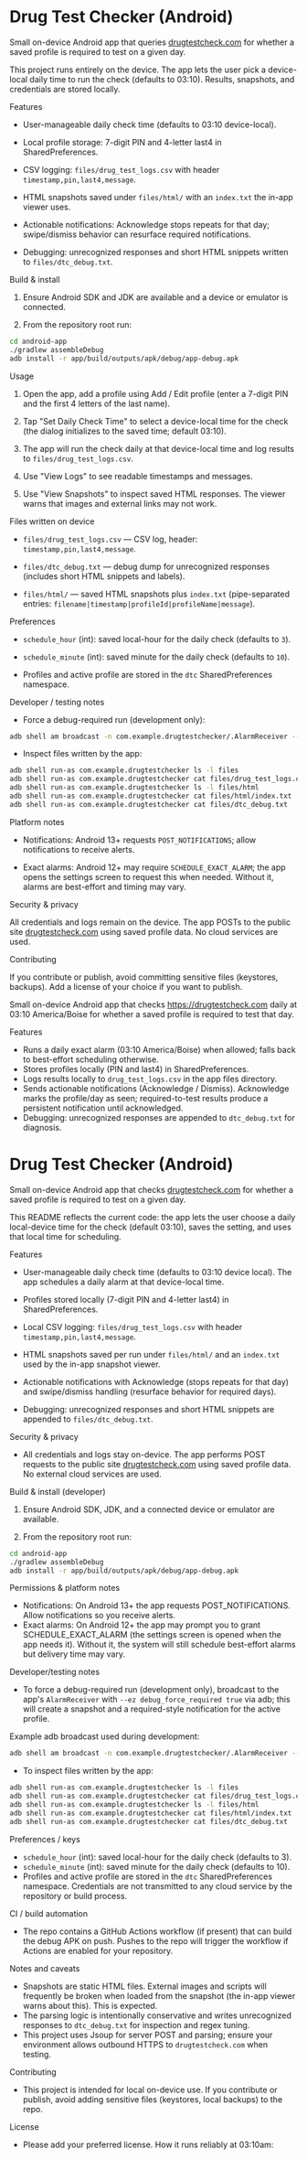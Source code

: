 # Drug Test Checker (Android)

Small on-device Android app that queries [drugtestcheck.com](https://drugtestcheck.com) for whether a saved profile is required to test on a given day.

This project runs entirely on the device. The app lets the user pick a device-local daily time to run the check (defaults to 03:10). Results, snapshots, and credentials are stored locally.

Features

- User-manageable daily check time (defaults to 03:10 device-local).

- Local profile storage: 7-digit PIN and 4-letter last4 in SharedPreferences.

- CSV logging: `files/drug_test_logs.csv` with header `timestamp,pin,last4,message`.

- HTML snapshots saved under `files/html/` with an `index.txt` the in-app viewer uses.

- Actionable notifications: Acknowledge stops repeats for that day; swipe/dismiss behavior can resurface required notifications.

- Debugging: unrecognized responses and short HTML snippets written to `files/dtc_debug.txt`.

Build & install

1. Ensure Android SDK and JDK are available and a device or emulator is connected.

2. From the repository root run:

```bash
cd android-app
./gradlew assembleDebug
adb install -r app/build/outputs/apk/debug/app-debug.apk
```

Usage

1. Open the app, add a profile using Add / Edit profile (enter a 7-digit PIN and the first 4 letters of the last name).

2. Tap "Set Daily Check Time" to select a device-local time for the check (the dialog initializes to the saved time; default 03:10).

3. The app will run the check daily at that device-local time and log results to `files/drug_test_logs.csv`.

4. Use "View Logs" to see readable timestamps and messages.

5. Use "View Snapshots" to inspect saved HTML responses. The viewer warns that images and external links may not work.

Files written on device

- `files/drug_test_logs.csv` — CSV log, header: `timestamp,pin,last4,message`.

- `files/dtc_debug.txt` — debug dump for unrecognized responses (includes short HTML snippets and labels).

- `files/html/` — saved HTML snapshots plus `index.txt` (pipe-separated entries: `filename|timestamp|profileId|profileName|message`).

Preferences

- `schedule_hour` (int): saved local-hour for the daily check (defaults to `3`).

- `schedule_minute` (int): saved minute for the daily check (defaults to `10`).

- Profiles and active profile are stored in the `dtc` SharedPreferences namespace.

Developer / testing notes

- Force a debug-required run (development only):

```bash
adb shell am broadcast -n com.example.drugtestchecker/.AlarmReceiver --ez debug_force_required true
```

- Inspect files written by the app:

```bash
adb shell run-as com.example.drugtestchecker ls -l files
adb shell run-as com.example.drugtestchecker cat files/drug_test_logs.csv
adb shell run-as com.example.drugtestchecker ls -l files/html
adb shell run-as com.example.drugtestchecker cat files/html/index.txt
adb shell run-as com.example.drugtestchecker cat files/dtc_debug.txt
```

Platform notes

- Notifications: Android 13+ requests `POST_NOTIFICATIONS`; allow notifications to receive alerts.

- Exact alarms: Android 12+ may require `SCHEDULE_EXACT_ALARM`; the app opens the settings screen to request this when needed. Without it, alarms are best-effort and timing may vary.

Security & privacy

All credentials and logs remain on the device. The app POSTs to the public site [drugtestcheck.com](https://drugtestcheck.com) using saved profile data. No cloud services are used.

Contributing

If you contribute or publish, avoid committing sensitive files (keystores, backups). Add a license of your choice if you want to publish.

Small on-device Android app that checks https://drugtestcheck.com daily at 03:10 America/Boise for whether a saved profile is required to test that day.

Features
- Runs a daily exact alarm (03:10 America/Boise) when allowed; falls back to best-effort scheduling otherwise.
- Stores profiles locally (PIN and last4) in SharedPreferences.
- Logs results locally to `drug_test_logs.csv` in the app files directory.
- Sends actionable notifications (Acknowledge / Dismiss). Acknowledge marks the profile/day as seen; required-to-test results produce a persistent notification until acknowledged.
- Debugging: unrecognized responses are appended to `dtc_debug.txt` for diagnosis.

# Drug Test Checker (Android)

Small on-device Android app that checks [drugtestcheck.com](https://drugtestcheck.com) for whether a saved profile is required to test on a given day.

This README reflects the current code: the app lets the user choose a daily local-device time for the check (default 03:10), saves the setting, and uses that local time for scheduling.

Features

- User-manageable daily check time (defaults to 03:10 device local). The app schedules a daily alarm at that device-local time.

- Profiles stored locally (7-digit PIN and 4-letter last4) in SharedPreferences.

- Local CSV logging: `files/drug_test_logs.csv` with header `timestamp,pin,last4,message`.

- HTML snapshots saved per run under `files/html/` and an `index.txt` used by the in-app snapshot viewer.

- Actionable notifications with Acknowledge (stops repeats for that day) and swipe/dismiss handling (resurface behavior for required days).

- Debugging: unrecognized responses and short HTML snippets are appended to `files/dtc_debug.txt`.

Security & privacy

- All credentials and logs stay on-device. The app performs POST requests to the public site [drugtestcheck.com](https://drugtestcheck.com) using saved profile data. No external cloud services are used.

Build & install (developer)

1. Ensure Android SDK, JDK, and a connected device or emulator are available.

2. From the repository root run:

```bash
cd android-app
./gradlew assembleDebug
adb install -r app/build/outputs/apk/debug/app-debug.apk
```
Permissions & platform notes
- Notifications: On Android 13+ the app requests POST_NOTIFICATIONS. Allow notifications so you receive alerts.
- Exact alarms: On Android 12+ the app may prompt you to grant SCHEDULE_EXACT_ALARM (the settings screen is opened when the app needs it). Without it, the system will still schedule best-effort alarms but delivery time may vary.

Developer/testing notes
- To force a debug-required run (development only), broadcast to the app's `AlarmReceiver` with `--ez debug_force_required true` via adb; this will create a snapshot and a required-style notification for the active profile.

Example adb broadcast used during development:

```bash
adb shell am broadcast -n com.example.drugtestchecker/.AlarmReceiver --ez debug_force_required true
```

- To inspect files written by the app:

```bash
adb shell run-as com.example.drugtestchecker ls -l files
adb shell run-as com.example.drugtestchecker cat files/drug_test_logs.csv
adb shell run-as com.example.drugtestchecker ls -l files/html
adb shell run-as com.example.drugtestchecker cat files/html/index.txt
adb shell run-as com.example.drugtestchecker cat files/dtc_debug.txt
```

Preferences / keys
- `schedule_hour` (int): saved local-hour for the daily check (defaults to 3).
- `schedule_minute` (int): saved minute for the daily check (defaults to 10).
- Profiles and active profile are stored in the `dtc` SharedPreferences namespace. Credentials are not transmitted to any cloud service by the repository or build process.

CI / build automation
- The repo contains a GitHub Actions workflow (if present) that can build the debug APK on push. Pushes to the repo will trigger the workflow if Actions are enabled for your repository.

Notes and caveats
- Snapshots are static HTML files. External images and scripts will frequently be broken when loaded from the snapshot (the in-app viewer warns about this). This is expected.
- The parsing logic is intentionally conservative and writes unrecognized responses to `dtc_debug.txt` for inspection and regex tuning.
- This project uses Jsoup for server POST and parsing; ensure your environment allows outbound HTTPS to `drugtestcheck.com` when testing.

Contributing
- This project is intended for local on-device use. If you contribute or publish, avoid adding sensitive files (keystores, local backups) to the repo.

License
- Please add your preferred license.
How it runs reliably at 03:10am:
